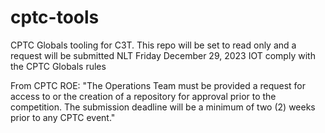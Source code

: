 # cptc-tools
CPTC Globals tooling for C3T. This repo will be set to read only and a request will be submitted NLT Friday December 29, 2023 IOT comply with the CPTC Globals rules

From CPTC ROE:
"The Operations Team must be provided a request for access to or the creation of a repository for
approval prior to the competition. The submission deadline will be a minimum of two (2) weeks
prior to any CPTC event."

